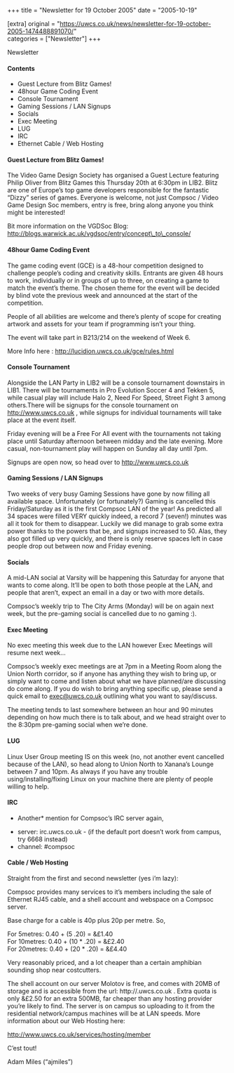 +++
title = "Newsletter for 19 October 2005"
date = "2005-10-19"

[extra]
original = "https://uwcs.co.uk/news/newsletter-for-19-october-2005-1474488891070/"    
categories = ["Newsletter"]
+++

Newsletter

#### Contents

  - Guest Lecture from Blitz Games\!
  - 48hour Game Coding Event
  - Console Tournament
  - Gaming Sessions / LAN Signups
  - Socials
  - Exec Meeting
  - LUG
  - IRC
  - Ethernet Cable / Web Hosting

#### Guest Lecture from Blitz Games\!

The Video Game Design Society has organised a Guest Lecture featuring Philip Oliver from Blitz Games this Thursday 20th at 6:30pm in LIB2. Blitz are one of Europe’s top game developers responsible for the fantastic “Dizzy” series of games. Everyone is welcome, not just Compsoc / Video Game Design Soc members, entry is free, bring along anyone you think might be interested\!

Bit more information on the VGDSoc Blog: http://blogs.warwick.ac.uk/vgdsoc/entry/concept\_to\_console/

#### 48hour Game Coding Event

The game coding event (GCE) is a 48-hour competition designed to challenge people’s coding and creativity skills. Entrants are given 48 hours to work, individually or in groups of up to three, on creating a game to match the event’s theme. The chosen theme for the event will be decided by blind vote the previous week and announced at the start of the competition.

People of all abilities are welcome and there’s plenty of scope for creating artwork and assets for your team if programming isn’t your thing.

The event will take part in B213/214 on the weekend of Week 6.

More Info here : http://lucidion.uwcs.co.uk/gce/rules.html

#### Console Tournament

Alongside the LAN Party in LIB2 will be a console tournament downstairs in LIB1. There will be tournaments in Pro Evolution Soccer 4 and Tekken 5, while casual play will include Halo 2, Need For Speed, Street Fight 3 among others.There will be signups for the console tournament on http://www.uwcs.co.uk , while signups for individual tournaments will take place at the event itself.

Friday evening will be a Free For All event with the tournaments not taking place until Saturday afternoon between midday and the late evening. More casual, non-tournament play will happen on Sunday all day until 7pm.

Signups are open now, so head over to http://www.uwcs.co.uk

#### Gaming Sessions / LAN Signups

Two weeks of very busy Gaming Sessions have gone by now filling all available space. Unfortunately (or fortunately?) Gaming is cancelled this Friday/Saturday as it is the first Compsoc LAN of the year\! As predicted all 34 spaces were filled VERY quickly indeed, a record 7 (seven\!) minutes was all it took for them to disappear. Luckily we did manage to grab some extra power thanks to the powers that be, and signups increased to 50. Alas, they also got filled up very quickly, and there is only reserve spaces left in case people drop out between now and Friday evening.

#### Socials

A mid-LAN social at Varsity will be happening this Saturday for anyone that wants to come along. It’ll be open to both those people at the LAN, and people that aren’t, expect an email in a day or two with more details.

Compsoc’s weekly trip to The City Arms (Monday) will be on again next week, but the pre-gaming social is cancelled due to no gaming :).

#### Exec Meeting

No exec meeting this week due to the LAN however Exec Meetings will resume next week…

Compsoc’s weekly exec meetings are at 7pm in a Meeting Room along the Union North corridor, so if anyone has anything they wish to bring up, or simply want to come and listen about what we have planned/are discussing do come along. If you do wish to bring anything specific up, please send a quick email to exec@uwcs.co.uk outlining what you want to say/discuss.

The meeting tends to last somewhere between an hour and 90 minutes depending on how much there is to talk about, and we head straight over to the 8:30pm pre-gaming social when we’re done.

#### LUG

Linux User Group meeting IS on this week (no, not another event cancelled because of the LAN), so head along to Union North to Xanana’s Lounge between 7 and 10pm. As always if you have any trouble using/installing/fixing Linux on your machine there are plenty of people willing to help.

#### IRC

  - Another\* mention for Compsoc’s IRC server again,

<!-- end list -->

  - server: irc.uwcs.co.uk - (if the default port doesn’t work from campus, try 6668 instead)
  - channel: \#compsoc

#### Cable / Web Hosting

Straight from the first and second newsletter (yes i’m lazy):

Compsoc provides many services to it’s members including the sale of Ethernet RJ45 cable, and a shell account and webspace on a Compsoc server.

Base charge for a cable is 40p plus 20p per metre. So,

For 5metres: 0.40 + (5 .20) = &£1.40  
For 10metres: 0.40 + (10 \* .20) = &£2.40  
For 20metres: 0.40 + (20 \* .20) = &£4.40

Very reasonably priced, and a lot cheaper than a certain amphibian sounding shop near costcutters.

The shell account on our server Molotov is free, and comes with 20MB of storage and is accessible from the url: http://.uwcs.co.uk . Extra quota is only &£2.50 for an extra 500MB, far cheaper than any hosting provider you’re likely to find. The server is on campus so uploading to it from the residential network/campus machines will be at LAN speeds. More information about our Web Hosting here:

http://www.uwcs.co.uk/services/hosting/member

C’est tout\!

Adam Miles (“ajmiles”)
